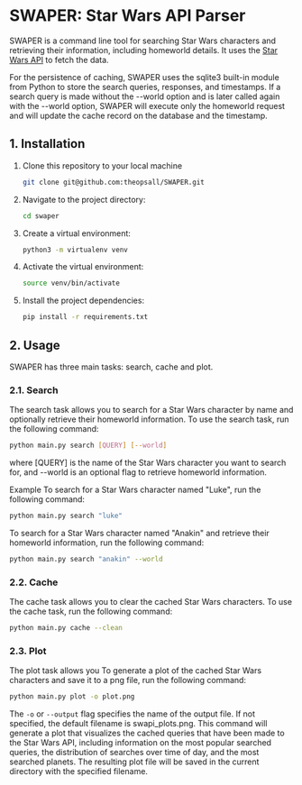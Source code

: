 # SWAPER: Star Wars API Parser

SWAPER is a command line tool for searching Star Wars characters and retrieving their information, including homeworld details. It uses the [Star Wars API](https://swapi.dev/) to fetch the data.

For the persistence of caching, SWAPER uses the sqlite3 built-in module from Python to store the search queries, responses, and timestamps. If a search query is made without the --world option and is later called again with the --world option, SWAPER will execute only the homeworld request and will update the cache record on the database and the timestamp.

## 1. Installation

1. Clone this repository to your local machine

   ```bash
   git clone git@github.com:theopsall/SWAPER.git
   ```

2. Navigate to the project directory:

   ```bash
   cd swaper
   ```

3. Create a virtual environment:

   ```bash
   python3 -m virtualenv venv
   ```

4. Activate the virtual environment:

   ```bash
   source venv/bin/activate
   ```

5. Install the project dependencies:

   ```bash
   pip install -r requirements.txt
   ```

## 2. Usage

SWAPER has three main tasks: search, cache and plot.

### 2.1. Search

The search task allows you to search for a Star Wars character by name and optionally retrieve their homeworld information. To use the search task, run the following command:

```bash
python main.py search [QUERY] [--world]
```

where [QUERY] is the name of the Star Wars character you want to search for, and --world is an optional flag to retrieve homeworld information.

Example
To search for a Star Wars character named "Luke", run the following command:

```bash
python main.py search "luke"
```

To search for a Star Wars character named "Anakin" and retrieve their homeworld information, run the following command:

```bash
python main.py search "anakin" --world
```

### 2.2. Cache

The cache task allows you to clear the cached Star Wars characters. To use the cache task, run the following command:

```bash
python main.py cache --clean
```

### 2.3. Plot

The plot task allows you To generate a plot of the cached Star Wars characters and save it to a png file, run the following command:

```bash
python main.py plot -o plot.png
```

The `-o` or `--output` flag specifies the name of the output file. If not specified, the default filename is swapi_plots.png. This command will generate a plot that visualizes the cached queries that have been made to the Star Wars API, including information on the most popular searched queries, the distribution of searches over time of day, and the most searched planets. The resulting plot file will be saved in the current directory with the specified filename.
